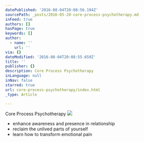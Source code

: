 ```yaml
---
datePublished: '2016-08-04T20:08:56.194Z'
sourcePath: _posts/2016-05-28-core-process-psychotherapy.md
inFeed: true
authors: []
hasPage: true
keywords: []
author:
  - name: ''
    url: ''
via: {}
dateModified: '2016-08-04T20:08:55.659Z'
title: ''
publisher: {}
description: Core Process Psychotherapy
inLanguage: null
inNav: false
starred: true
url: core-process-psychotherapy/index.html
_type: Article

---
```

Core Process Psychotherapy
![](https://the-grid-user-content.s3-us-west-2.amazonaws.com/2114debb-58c6-42a7-846f-d52e22efd098.jpg)

* enhance awareness and presence in relationship
* reclaim the unlived parts of yourself
* learn how to transform emotional pain